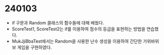 # 240103
* if 구문과 Random 클래스의 함수들에 대해 배웠다.
* ScoreTest1, ScoreTest2는 if를 이용하여 점수의 등급을 표현하는 방법을 연습했다.
* MukJjiBbaTest에서는 Random을 사용한 난수 생성을 이용하여 간단한 가위바위보 게임을 구현하였다.
